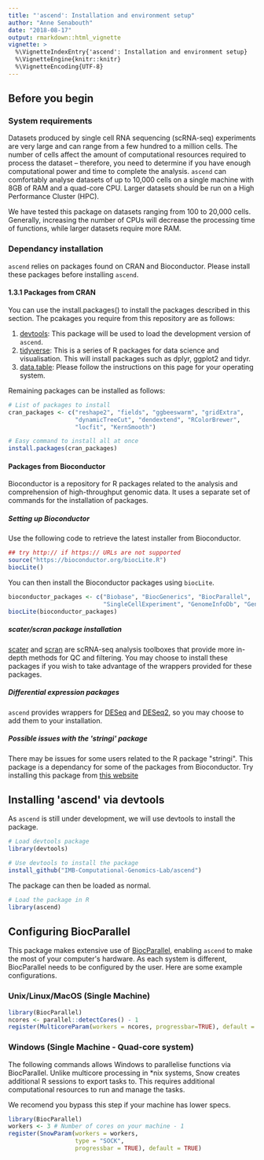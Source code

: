 ```yaml
---
title: "'ascend': Installation and environment setup"
author: "Anne Senabouth"
date: "2018-08-17"
output: rmarkdown::html_vignette
vignette: >
  %\VignetteIndexEntry{'ascend': Installation and environment setup}
  %\VignetteEngine{knitr::knitr}
  %\VignetteEncoding{UTF-8}
---
```




## Before you begin
### System requirements
Datasets produced by single cell RNA sequencing (scRNA-seq) experiments are 
very large and can range from a few hundred to a million cells. The number of 
cells affect the amount of computational resources required to process the 
dataset – therefore, you need to determine if you have enough computational 
power and time to complete the analysis. `ascend` can comfortably analyse 
datasets of up to 10,000 cells on a single machine with 8GB of RAM and a 
quad-core CPU. Larger datasets should be run on a High Performance Cluster 
(HPC).

We have tested this package on datasets ranging from 100 to 20,000 cells. 
Generally, increasing the number of CPUs will decrease the processing time of 
functions, while larger datasets require more RAM.

### Dependancy installation
`ascend` relies on packages found on CRAN and Bioconductor. Please install
these packages before installing `ascend`.

#### 1.3.1 Packages from CRAN
You can use the install.packages() to install the packages described in this 
section. The pcakages you require from this repository are as follows:

1. [devtools](https://cran.r-project.org/web/packages/devtools/index.html): This 
package will be used to load the development version of `ascend`.
2. [tidyverse](https://www.tidyverse.org/): This is a series of R packages 
for data science and visualisation. This will install packages such as dplyr,
ggplot2 and tidyr.
3. [data.table](https://github.com/Rdatatable/data.table/wiki/Installation):
Please follow the instructions on this page for your operating system.

Remaining packages can be installed as follows:


```r
# List of packages to install
cran_packages <- c("reshape2", "fields", "ggbeeswarm", "gridExtra", 
                   "dynamicTreeCut", "dendextend", "RColorBrewer",
                   "locfit", "KernSmooth")

# Easy command to install all at once
install.packages(cran_packages)
```

#### Packages from Bioconductor
Bioconductor is a repository for R packages  related to the analysis and 
comprehension of high-throughput genomic data. It uses a separate set of 
commands for the installation of packages.

##### Setting up Bioconductor
Use the following code to retrieve the latest installer from Bioconductor.


```r
## try http:// if https:// URLs are not supported
source("https://bioconductor.org/biocLite.R")
biocLite()
```

You can then install the Bioconductor packages using `biocLite`.


```r
bioconductor_packages <- c("Biobase", "BiocGenerics", "BiocParallel",
                           "SingleCellExperiment", "GenomeInfoDb", "GenomeInfoDbData")
biocLite(bioconductor_packages)
```

##### scater/scran package installation
[scater](https://bioconductor.org/packages/devel/bioc/html/scater.html) and 
[scran](https://bioconductor.org/packages/devel/bioc/html/scran.html) are 
scRNA-seq analysis toolboxes that provide more in-depth methods for QC and 
filtering. You may choose to install these packages if you wish to take 
advantage of the wrappers provided for these packages.

##### Differential expression packages
`ascend` provides wrappers for [DESeq](https://bioconductor.org/packages/release/bioc/html/DESeq.html) 
and [DESeq2](https://bioconductor.org/packages/release/bioc/html/DESeq2.html), 
so you may choose to add them to your installation.

##### Possible issues with the 'stringi' package
There may be issues for some users related to the R package "stringi". This 
package is a dependancy for some of the packages from Bioconductor. Try 
installing this package from [this website](https://cran.r-project.org/web/packages/stringi/index.html])

## Installing 'ascend' via devtools
As `ascend` is still under development, we will use devtools to install the
package.


```r
# Load devtools package
library(devtools)

# Use devtools to install the package
install_github("IMB-Computational-Genomics-Lab/ascend")
```

The package can then be loaded as normal.

```r
# Load the package in R
library(ascend)
```

## Configuring BiocParallel
This package makes extensive use of [BiocParallel](http://bioconductor.org/packages/release/bioc/html/BiocParallel.html), enabling `ascend` to make the most of your computer's hardware. As each system is different, BiocParallel needs to be configured by the user. Here are some example configurations.

### Unix/Linux/MacOS (Single Machine)

```r
library(BiocParallel)
ncores <- parallel::detectCores() - 1
register(MulticoreParam(workers = ncores, progressbar=TRUE), default = TRUE)
```

### Windows (Single Machine - Quad-core system)
The following commands allows Windows to parallelise functions via BiocParallel.
Unlike multicore processing in *nix systems, Snow creates additional R sessions 
to export tasks to. This requires additional computational resources to run and 
manage the tasks.

We recomend you bypass this step if your machine has lower specs.


```r
library(BiocParallel)
workers <- 3 # Number of cores on your machine - 1
register(SnowParam(workers = workers, 
                   type = "SOCK", 
                   progressbar = TRUE), default = TRUE)
```


